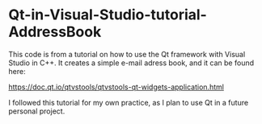 # Qt-in-Visual-Studio-tutorial-AddressBook

This code is from a tutorial on how to use the Qt framework with Visual Studio in C++. It creates a simple e-mail adress book, and it can be found here:

https://doc.qt.io/qtvstools/qtvstools-qt-widgets-application.html

I followed this tutorial for my own practice, as I plan to use Qt in a future personal project.

